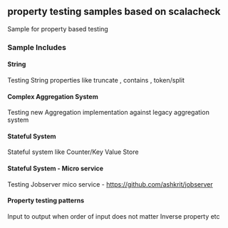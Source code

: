 ## property testing samples based on scalacheck

Sample for property based testing

### Sample Includes

#### String
Testing String properties like truncate , contains , token/split

#### Complex Aggregation System
Testing new Aggregation implementation against legacy aggregation system

#### Stateful System

Stateful system like Counter/Key Value Store

#### Stateful System - Micro service

Testing Jobserver mico service  - https://github.com/ashkrit/jobserver

#### Property testing patterns

Input to output when order of input does not matter
Inverse property
etc